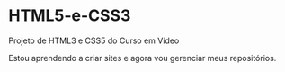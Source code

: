 # HTML5-e-CSS3
 Projeto de HTML3 e CSS5 do Curso em Vídeo

Estou aprendendo a criar sites e agora vou gerenciar meus repositórios.